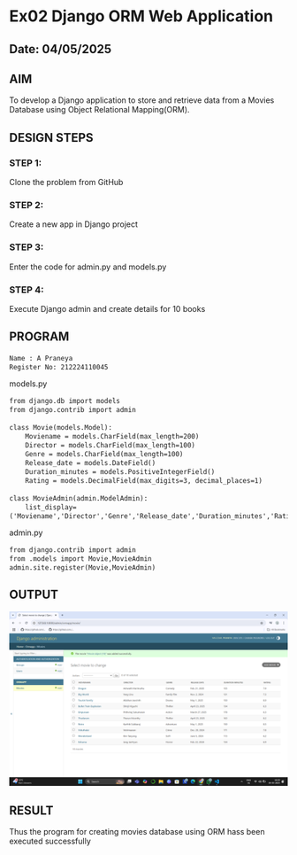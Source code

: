 # Ex02 Django ORM Web Application
## Date: 04/05/2025

## AIM
To develop a Django application to store and retrieve data from a Movies Database using Object Relational Mapping(ORM).

## DESIGN STEPS

### STEP 1:
Clone the problem from GitHub

### STEP 2:
Create a new app in Django project

### STEP 3:
Enter the code for admin.py and models.py

### STEP 4:
Execute Django admin and create details for 10 books

## PROGRAM

```
Name : A Praneya
Register No: 212224110045
```

models.py

```
from django.db import models
from django.contrib import admin

class Movie(models.Model):
    Moviename = models.CharField(max_length=200)
    Director = models.CharField(max_length=100)
    Genre = models.CharField(max_length=100)
    Release_date = models.DateField()
    Duration_minutes = models.PositiveIntegerField()
    Rating = models.DecimalField(max_digits=3, decimal_places=1) 

class MovieAdmin(admin.ModelAdmin):
    list_display=('Moviename','Director','Genre','Release_date','Duration_minutes','Rating')
```
admin.py

```
from django.contrib import admin
from .models import Movie,MovieAdmin
admin.site.register(Movie,MovieAdmin)
```

## OUTPUT

![alt text](<Screenshot (1).png>)


## RESULT
Thus the program for creating movies database using ORM hass been executed successfully
